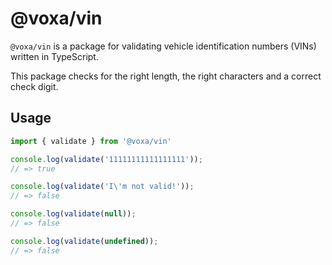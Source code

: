 # @voxa/vin

`@voxa/vin` is a package for validating vehicle identification numbers (VINs) written in TypeScript.

This package checks for the right length, the right characters and a correct check digit.

## Usage

```js
import { validate } from '@voxa/vin'

console.log(validate('11111111111111111'));
// => true

console.log(validate('I\'m not valid!'));
// => false

console.log(validate(null));
// => false

console.log(validate(undefined));
// => false
```
